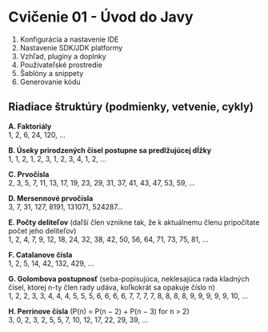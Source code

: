 # Cvičenie 01 - Úvod do Javy

1. Konfigurácia a nastavenie IDE  
1. Nastavenie SDK/JDK platformy  
1. Vzhľad, pluginy a doplnky  
1. Používateľské prostredie  
1. Šablóny a snippety  
1. Generovanie kódu  

## Riadiace štruktúry (podmienky, vetvenie, cykly)

**A. Faktoriály**  
1, 2, 6, 24, 120, ...

**B. Úseky prirodzených čísel postupne sa predlžujúcej dĺžky**  
1, 1, 2, 1, 2, 3, 1, 2, 3, 4, 1, 2, ...

**C. Prvočísla**  
2, 3, 5, 7, 11, 13, 17, 19, 23, 29, 31, 37, 41, 43, 47, 53, 59, ...

**D. Mersennové prvočísla**  
3, 7, 31, 127, 8191, 131071, 524287...

**E. Počty deliteľov** (daľší člen vznikne tak, že k aktuálnemu členu pripočítate počet jeho deliteľov)  
1, 2, 4, 7, 9, 12, 18, 24, 32, 38, 42, 50, 56, 64, 71, 73, 75, 81, ...

**F. Catalanove čísla**   
1, 2, 5, 14, 42, 132, 429, ...

**G. Golombova postupnosť** (seba-popisujúca, neklesajúca rada kladných čísel, ktorej n-ty člen rady udáva, koľkokrát sa opakuje číslo n)  
1, 2, 2, 3, 3, 4, 4, 4, 5, 5, 5, 6, 6, 6, 6, 7, 7, 7, 7, 8, 8, 8, 8, 9, 9, 9, 9, 9, 10, ...

**H. Perrinove čísla** (P(n) = P(n − 2) + P(n − 3) for n > 2)   
3, 0, 2, 3, 2, 5, 5, 7, 10, 12, 17, 22, 29, 39, ...
